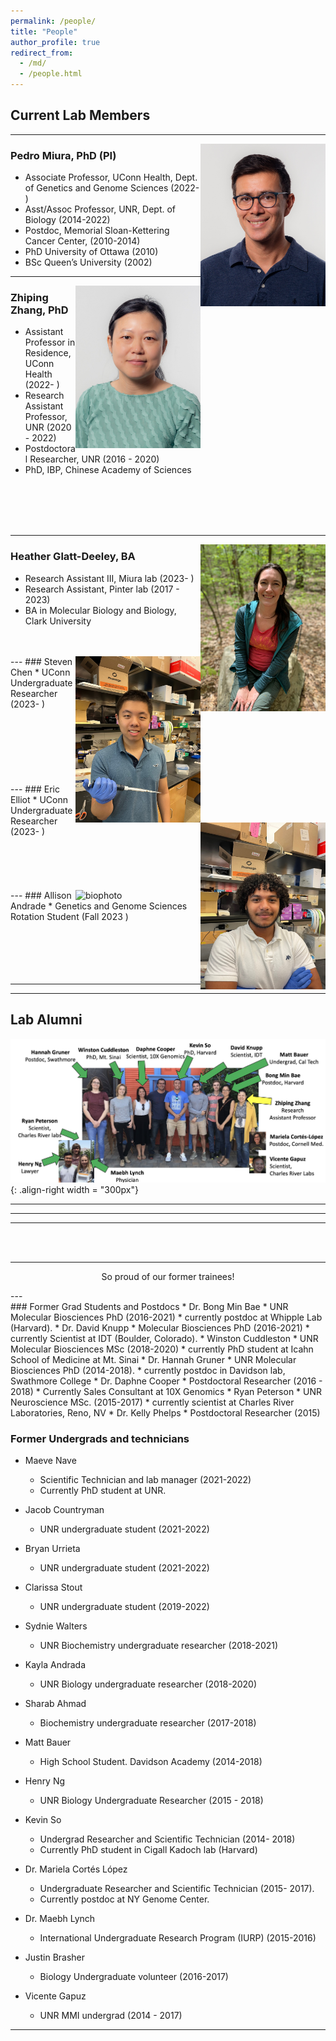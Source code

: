 ```yaml
---
permalink: /people/
title: "People"
author_profile: true
redirect_from: 
  - /md/
  - /people.html
---
```

## Current Lab Members  

---

<img src="/images/pedro.jpg" alt="Pedro head shot" style="float: right; width: 200px;">

### Pedro Miura, PhD (PI)

* Associate Professor, UConn Health, Dept. of Genetics and Genome Sciences (2022- )
* Asst/Assoc Professor, UNR, Dept. of Biology (2014-2022)
* Postdoc, Memorial Sloan-Kettering Cancer Center, (2010-2014)
* PhD University of Ottawa (2010)
* BSc Queen’s University (2002)

---
<img src="/images/zhiping.jpg" alt="zhiping head shot" style="float: right; width: 200px;">

### Zhiping Zhang, PhD

* Assistant Professor in Residence, UConn Health (2022- )
* Research Assistant Professor, UNR (2020 - 2022)
* Postdoctoral Researcher, UNR (2016 - 2020)
* PhD, IBP, Chinese Academy of Sciences
<br>
<br>
<br>
<br>

---


<img src="/images/heather.jpg" alt="heather head shot" style="float: right; width: 200px;">

### Heather Glatt-Deeley, BA

* Research Assistant III, Miura lab (2023- )
* Research Assistant, Pinter lab (2017 - 2023)
* BA in Molecular Biology and Biology, Clark University

<br>
<br>
---


<img src="/images/Steven_Chen.jpeg" alt="Steven head shot" style="float: right; width: 200px;">
### Steven Chen
* UConn Undergraduate Researcher (2023- )

<br>
<br>
<br>
<br>
<br>
<br>
<br>
<br>
---
<img src="/images/Eric_Elliot.jpeg" alt="Eric Elliot head shot" style="float: right; width: 200px;">
### Eric Elliot
* UConn Undergraduate Researcher (2023- )

<br>
<br>
<br>
<br>
<br>
<br>
---

<img src="/images/bio-photo-2.jpg" alt="biophoto" style="float: right; width: 200px;">
### Allison Andrade
* Genetics and Genome Sciences Rotation Student (Fall 2023 )

<br>
<br>
<br>
<br>
<br>
<br>

---

---
## Lab Alumni

![image of success](/images/success.jpg){: .align-right width = "300px"}

---
---
---

<br>
<br>

---

<p style="text-align: center;">So proud of our former trainees!</p>
---
<br>
### Former Grad Students and Postdocs
* Dr. Bong Min Bae
  * UNR Molecular Biosciences PhD (2016-2021)
  * currently postdoc at Whipple Lab (Harvard).
* Dr. David Knupp
  * Molecular Biosciences PhD (2016-2021)
  * currently Scientist at IDT (Boulder, Colorado).
* Winston Cuddleston
  * UNR Molecular Biosciences MSc (2018-2020)
  * currently PhD student at Icahn School of Medicine at Mt. Sinai 
* Dr. Hannah Gruner
  * UNR Molecular Biosciences PhD (2014-2018).
  * currently postdoc in Davidson lab, Swathmore College
* Dr. Daphne Cooper
  * Postdoctoral Researcher (2016 - 2018)
  * Currently Sales Consultant at 10X Genomics
* Ryan Peterson
  * UNR Neuroscience MSc. (2015-2017)
  * currently scientist at Charles River Laboratories, Reno, NV
* Dr. Kelly Phelps
  * Postdoctoral Researcher (2015)

### Former Undergrads and technicians
* Maeve Nave
  * Scientific Technician and lab manager (2021-2022)
  * Currently PhD student at UNR.

* Jacob Countryman
  * UNR undergraduate student (2021-2022)

* Bryan Urrieta
  * UNR undergraduate student (2021-2022)

* Clarissa Stout
  * UNR undergraduate student (2019-2022)

* Sydnie Walters
  * UNR Biochemistry undergraduate researcher (2018-2021)

* Kayla Andrada
  * UNR Biology undergraduate researcher (2018-2020)

* Sharab Ahmad
  * Biochemistry undergraduate researcher (2017-2018)

* Matt Bauer
  * High School Student. Davidson Academy (2014-2018)

* Henry Ng
  * UNR Biology Undergraduate Researcher (2015 - 2018)

* Kevin So
  * Undergrad Researcher and Scientific Technician (2014- 2018)
  * Currently PhD student in Cigall Kadoch lab (Harvard)

* Dr. Mariela Cortés López
  * Undergraduate Researcher and Scientific Technician (2015- 2017).
  * Currently postdoc at NY Genome Center.

* Dr. Maebh Lynch
  * International Undergraduate Research Program (IURP) (2015-2016)

* Justin Brasher
  * Biology Undergraduate volunteer (2016-2017)

* Vicente Gapuz
  * UNR MMI undergrad (2014 - 2017)  

___




